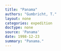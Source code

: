 ```yaml
---
title: "Panama"
authors: "Gumbricht, T."
layout: none
categories: expedition
doctype: none
source: 'Panama'
date: 1998-12-23
summary: "Panama."
---
```

